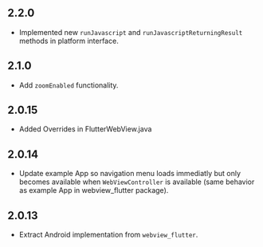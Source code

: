 ## 2.2.0

* Implemented new `runJavascript` and `runJavascriptReturningResult` methods in platform interface.

## 2.1.0

* Add `zoomEnabled` functionality.

## 2.0.15

* Added Overrides in  FlutterWebView.java 
  
## 2.0.14

* Update example App so navigation menu loads immediatly but only becomes available when `WebViewController` is available (same behavior as example App in webview_flutter package). 

## 2.0.13

* Extract Android implementation from `webview_flutter`.

